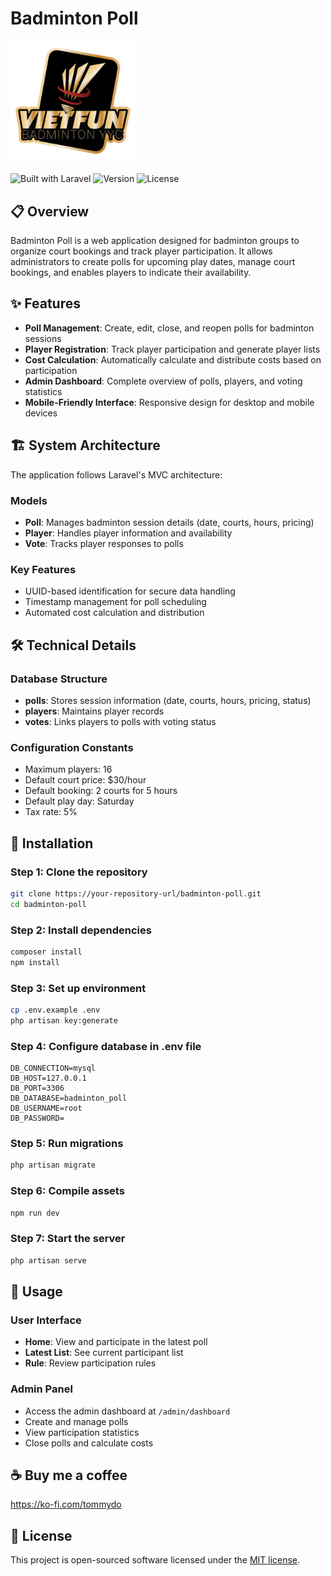 # Badminton Poll

<img src="public/images/logo.png" width="200px">

![Built with Laravel](https://img.shields.io/badge/Built%20with-Laravel-red)
![Version](https://img.shields.io/badge/version-1.1.0-blue)
![License](https://img.shields.io/badge/license-MIT-green)

## 📋 Overview

Badminton Poll is a web application designed for badminton groups to organize court bookings and track player participation. It allows administrators to create polls for upcoming play dates, manage court bookings, and enables players to indicate their availability.

## ✨ Features

- **Poll Management**: Create, edit, close, and reopen polls for badminton sessions
- **Player Registration**: Track player participation and generate player lists
- **Cost Calculation**: Automatically calculate and distribute costs based on participation
- **Admin Dashboard**: Complete overview of polls, players, and voting statistics
- **Mobile-Friendly Interface**: Responsive design for desktop and mobile devices

## 🏗️ System Architecture

The application follows Laravel's MVC architecture:

### Models

- **Poll**: Manages badminton session details (date, courts, hours, pricing)
- **Player**: Handles player information and availability
- **Vote**: Tracks player responses to polls

### Key Features

- UUID-based identification for secure data handling
- Timestamp management for poll scheduling
- Automated cost calculation and distribution

## 🛠️ Technical Details

### Database Structure

- **polls**: Stores session information (date, courts, hours, pricing, status)
- **players**: Maintains player records
- **votes**: Links players to polls with voting status

### Configuration Constants

- Maximum players: 16
- Default court price: $30/hour
- Default booking: 2 courts for 5 hours
- Default play day: Saturday
- Tax rate: 5%

## 🔧 Installation

### Step 1: Clone the repository

```bash
git clone https://your-repository-url/badminton-poll.git
cd badminton-poll
```

### Step 2: Install dependencies

```bash
composer install
npm install
```

### Step 3: Set up environment

```bash
cp .env.example .env
php artisan key:generate
```

### Step 4: Configure database in .env file

```env
DB_CONNECTION=mysql
DB_HOST=127.0.0.1
DB_PORT=3306
DB_DATABASE=badminton_poll
DB_USERNAME=root
DB_PASSWORD=
```

### Step 5: Run migrations

```bash
php artisan migrate
```

### Step 6: Compile assets

```bash
npm run dev
```

### Step 7: Start the server

```bash
php artisan serve
```

## 🚀 Usage

### User Interface

- **Home**: View and participate in the latest poll
- **Latest List**: See current participant list
- **Rule**: Review participation rules

### Admin Panel

- Access the admin dashboard at `/admin/dashboard`
- Create and manage polls
- View participation statistics
- Close polls and calculate costs

## ☕️ Buy me a coffee

https://ko-fi.com/tommydo

## 📝 License

This project is open-sourced software licensed under the [MIT license](https://opensource.org/licenses/MIT).


